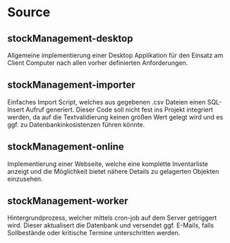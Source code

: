# Source

## stockManagement-desktop

Allgemeine implementierung einer Desktop Applikation für den Einsatz am Client Computer nach allen vorher definierten Anforderungen.

## stockManagement-importer

Einfaches Import Script, welches aus gegebenen .csv Dateien einen SQL-Insert Aufruf generiert. Dieser Code soll nicht fest ins Projekt integriert werden, da auf die Textvalidierung keinen großen Wert gelegt wird und es ggf. zu Datenbankinkosistenzen führen könnte.

## stockManagement-online

Implementierung einer Webseite, welche eine komplette Inventarliste anzeigt und die Möglichkeit bietet nähere Details zu gelagerten Objekten einzusehen.

## stockManagement-worker

Hintergrundprozess, welcher mittels cron-job auf dem Server getriggert wird. Dieser aktualisert die Datenbank und versendet ggf. E-Mails, falls Sollbestände oder kritische Termine unterschritten werden.
